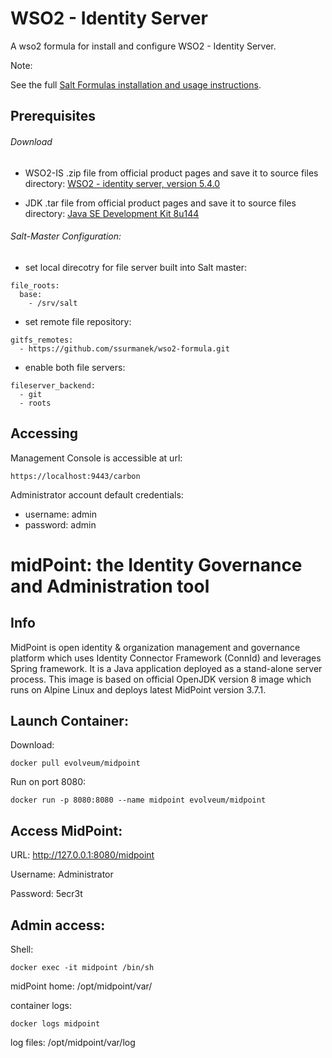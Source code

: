 # WSO2 - Identity Server

A wso2 formula for install and configure WSO2 - Identity Server.

Note:

See the full [Salt Formulas installation and usage instructions](http://docs.saltstack.com/en/latest/topics/development/conventions/formulas.html).


## Prerequisites 

###### Download
- WSO2-IS .zip file from official product pages and save it to source files directory: [WSO2 - identity server, version 5.4.0](https://wso2.com/identity-and-access-management#download)

- JDK .tar file from official product pages and save it to source files directory: [Java SE Development Kit 8u144](http://www.oracle.com/technetwork/java/javase/downloads/java-archive-javase8-2177648.html?printOnly=1)

###### Salt-Master Configuration:
- set local direcotry for file server built into Salt master:
```
file_roots:
  base:
    - /srv/salt
```
- set remote file repository:
```
gitfs_remotes:
  - https://github.com/ssurmanek/wso2-formula.git
```

- enable both file servers:
```
fileserver_backend:
  - git
  - roots
```

## Accessing
Management Console is accessible at url:

    https://localhost:9443/carbon

Administrator account default credentials:
- username: admin
- password: admin

# midPoint: the Identity Governance and Administration tool
## Info
MidPoint is open identity & organization management and governance platform which uses Identity Connector Framework (ConnId) and leverages Spring framework. It is a Java application deployed as a stand-alone server process. This image is based on official OpenJDK version 8 image which runs on Alpine Linux and deploys latest MidPoint version 3.7.1.

## Launch Container:
Download:
```
docker pull evolveum/midpoint
```
Run on port 8080:
```
docker run -p 8080:8080 --name midpoint evolveum/midpoint
```

## Access MidPoint:
URL: http://127.0.0.1:8080/midpoint

Username: Administrator

Password: 5ecr3t

## Admin access:
Shell:
```
docker exec -it midpoint /bin/sh
```
midPoint home:
/opt/midpoint/var/

container logs:
```
docker logs midpoint
```
log files: /opt/midpoint/var/log
